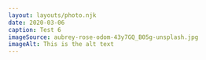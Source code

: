 ```yaml
---
layout: layouts/photo.njk
date: 2020-03-06
caption: Test 6
imageSource: aubrey-rose-odom-43y7GQ_B05g-unsplash.jpg
imageAlt: This is the alt text
---
```

